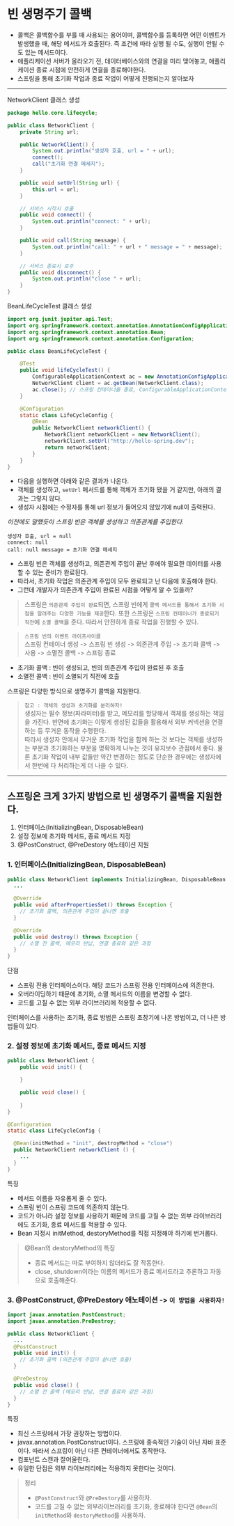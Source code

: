 # 빈 생명주기 콜백
- 콜백은 콜백함수를 부를 때 사용되는 용어이며, 콜백함수를 등록하면 어떤 이벤트가 발생했을 때, 해당 메서드가 호출된다. 즉 조건에 따라 실행 될 수도, 실행이 안될 수도 있는 메서드이다.
- 애플리케이션 서버가 올라오기 전, 데이터베이스와의 연결을 미리 맺어놓고, 애플리케이션 종료 시점에 안전하게 연결을 종료해야한다.
- 스프링을 통해 초기화 작업과 종료 작업이 어떻게 진행되는지 알아보자

---

NetworkClient 클래스 생성
```java
package hello.core.lifecycle;

public class NetworkClient {
    private String url;

    public NetworkClient() {
        System.out.println("생성자 호출, url = " + url);
        connect();
        call("초기화 연결 메세지");
    }

    public void setUrl(String url) {
        this.url = url;
    }

    // 서비스 시작시 호출
    public void connect() {
        System.out.println("connect: " + url);
    }

    public void call(String message) {
        System.out.println("call: " + url + " message = " + message);
    }

    // 서비스 종료시 호추
    public void disconnect() {
        System.out.println("close " + url);
    }
}
```

BeanLifeCycleTest 클래스 생성
```java
import org.junit.jupiter.api.Test;
import org.springframework.context.annotation.AnnotationConfigApplicationContext;
import org.springframework.context.annotation.Bean;
import org.springframework.context.annotation.Configuration;

public class BeanLifeCycleTest {

    @Test
    public void lifeCycleTest() {
        ConfigurableApplicationContext ac = new AnnotationConfigApplicationContext(LifeCycleConfig.class);
        NetworkClient client = ac.getBean(NetworkClient.class);
        ac.close(); // 스프링 컨테이너를 종료, ConfigurableApplicationContext 필요
    }

    @Configuration
    static class LifeCycleConfig {
        @Bean
        public NetworkClient networkClient() {
            NetworkClient networkClient = new NetworkClient();
            networkClient.setUrl("http://hello-spring.dev");
            return networkClient;
        }
    }
}
```

- 다음을 실행하면 아래와 같은 결과가 나온다.
- 객체를 생성하고, `setUrl` 메서드를 통해 객체가 초기화 됐을 거 같지만, 아래의 결과는 그렇지 않다.
- 생성자 시점에는 수정자를 통해 url 정보가 들어오지 않았기에 null이 출력된다.  

*이전에도 말했듯이 스프링 빈은 객체를 생성하고 의존관계를 주입한다.*


```
생성자 호출, url = null
connect: null
call: null message = 초기화 연결 메세지
```

- 스프링 빈은 객체를 생성하고, 의존관계 주입이 끝난 후에야 필요한 데이터를 사용할 수 있는 준비가 완료된다.
- 따라서, 초기화 작업은 의존관계 주입이 모두 완료되고 난 다음에 호출해야 한다.
- 그런데 개발자가 의존관계 주입이 완료된 시점을 어떻게 알 수 있을까?
> 스프링은 `의존관계 주입이 완료`되면, 스프링 빈에게 `콜백 메서드를 통해서 초기화 시점을 알려주는 다양한 기능을 제공`한다. 또한 스프링은 `스프링 컨테이너가 종료되기 직전`에 `소멸 콜백`을 준다. 따라서 안전하게 종료 작업을 진행할 수 있다.

> `스프링 빈의 이벤트 라이프사이클`  
스프링 컨테이너 생성 -> 스프링 빈 생성 -> 의존관계 주입 -> 초기화 콜백 -> 사용 -> 소멸전 콜백 -> 스프링 종료
- 초기화 콜백 : 빈이 생성되고, 빈의 의존관계 주입이 완료된 후 호출
- 소멸전 콜백 : 빈이 소멸되기 직전에 호출

스프링은 다양한 방식으로 생명주기 콜백을 지원한다.

> `참고 : 객체의 생성과 초기화를 분리하자!`  
생성자는 필수 정보(파라미터)를 받고, 메모리를 할당해서 객체를 생성하는 책임을 가진다. 반면에 초기화는 이렇게 생성된 값들을 활용해서 외부 커넥션을 연결하는 등 무거운 동작을 수행한다.  
따라서 생성자 안에서 무거운 초기화 작업을 함께 하는 것 보다는 객체를 생성하는 부분과 초기화하는 부분을 명확하게 나누는 것이 유지보수 관점에서 좋다. 물론 초기화 작업이 내부 값들만 약간 변경하는 정도로 단순한 경우에는 생성자에서 한번에 다 처리하는게 더 나을 수 있다.

--- 

## 스프링은 크게 3가지 방법으로 빈 생명주기 콜백을 지원한다.

1. 인터페이스(InitializingBean, DisposableBean)
2. 설정 정보에 초기화 메서드, 종료 메서드 지정
3. @PostConstruct, @PreDestory 애노테이션 지원  

### 1. 인터페이스(InitializingBean, DisposableBean)

```java
public class NetworkClient implements InitializingBean, DisposableBean {
  ...

  @Override
  public void afterPropertiesSet() throws Exception {
    // 초기화 콜백, 의존관계 주입이 끝나면 호출
  }

  @Override
  public void destroy() throws Exception {
    // 소멸 전 콜백, 메모리 반납, 연결 종료와 같은 과정
  }
}
```

단점
  - 스프링 전용 인터페이스이다. 해당 코드가 스프링 전용  인터페이스에 의존한다.
  - 오버라이딩하기 때문에 초기화, 소멸 메서드의 이름을 변경할 수 없다.
  - 코드를 고칠 수 없는 외부 라이브러리에 적용할 수 없다.

인터페이스를 사용하는 초기화, 종료 방법은 스프링 초창기에 나온 방법이고, 더 나은 방법들이 있다.

### 2. 설정 정보에 초기화 메서드, 종료 메서드 지정

```java
public class NetworkClient {
    public void init() {

    }

    public void close() {
        
    }
}
```

```java
@Configuration
static class LifeCycleConfig {

  @Bean(initMethod = "init", destroyMethod = "close")
  public NetworkClient networkClient () {
    ...
  }
}
```

특징
- 메서드 이름을 자유롭게 줄 수 있다.
- 스프링 빈이 스프링 코드에 의존하지 않는다.
- 코드가 아니라 설정 정보를 사용하기 때문에 코드를 고칠 수 없는 외부 라이브러리에도 초기화, 종료 메서드를 적용할 수 있다.
- Bean 지정시 initMethod, destoryMethod를 직접 지정해야 하기에 번거롭다.

> @Bean의 destoryMethod의 특징  
> - 종료 메서드는 따로 부여하지 않더라도 잘 작동한다.  
> - close, shutdown이라는 이름의 메서드가 종료 메서드라고 추론하고 자동으로 호출해준다.

### 3. @PostConstruct, @PreDestory 애노테이션 -> `이 방법을 사용하자! `

```java
import javax.annotation.PostConstruct;
import javax.annotation.PreDestroy;

public class NetworkClient {
  ...
  @PostConstruct
  public void init() {
    // 초기화 콜백 (의존관계 주입이 끝나면 호출)
  }

  @PreDestroy
  public void close() {
    // 소멸 전 콜백 (메모리 반납, 연결 종료와 같은 과정)
  }
}
```

특징
  - 최신 스프링에서 가장 권장하는 방법이다.
  - javax.annotation.PostConstruct이다. 스프링에 종속적인 기술이 아닌 자바 표준이다. 따라서 스프링이 아닌 다른 컨테이너에서도 동작한다.
  - 컴포넌트 스캔과 잘어울린다.
  - 유일한 단점은 외부 라이브러리에는 적용하지 못한다는 것이다.

> 정리  
> - `@PostConstruct`와 `@PreDestory`를 사용하자.
> - 코드를 고칠 수 없는 외부라이브러리를 초기화, 종료해야 한다면 `@Bean`의 `initMethod`와 `destoryMethod`를 사용하자.